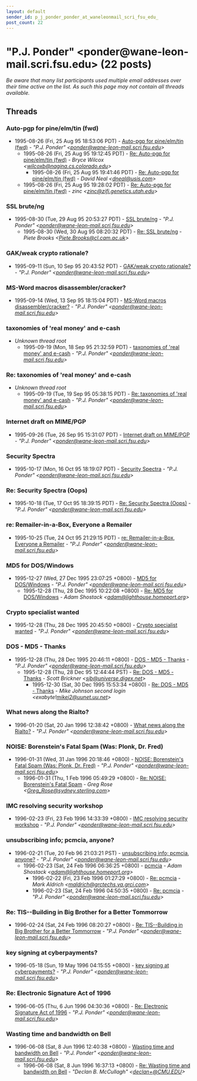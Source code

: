 ```yaml
---
layout: default
sender_id: p_j_ponder_ponder_at_waneleonmail_scri_fsu_edu_
post_count: 22
---
```


# "P.J. Ponder" <ponder<span>@</span>wane-leon-mail.scri.fsu.edu> (22 posts)

_Be aware that many list participants used multiple email addresses over their time active on the list. As such this page may not contain all threads available._

## Threads

### Auto-pgp for pine/elm/tin (fwd)
+ 1995-08-26 (Fri, 25 Aug 95 18:53:06 PDT) - [Auto-pgp for pine/elm/tin (fwd)](/archive/1995/08/15d1c31bd5bc63cebac43179836f0d07a5041fce9ee69daef6b6f1c66fc6ea64) - _"P.J. Ponder" \<ponder@wane-leon-mail.scri.fsu.edu\>_
  + 1995-08-26 (Fri, 25 Aug 95 19:12:45 PDT) - [Re: Auto-pgp for pine/elm/tin (fwd)](/archive/1995/08/eca6a39648bb2a97f8c25d8b7eb2a6c534120bd667c1d800d604395ba8e19f19) - _Bryce Wilcox \<wilcoxb@nagina.cs.colorado.edu\>_
    + 1995-08-26 (Fri, 25 Aug 95 19:41:46 PDT) - [Re: Auto-pgp for pine/elm/tin (fwd)](/archive/1995/08/a680c5bfb05234d0f3a28645a4ada1758b59684b6ef7d5a84518249b0fc4a0c1) - _David Neal \<dneal@usis.com\>_
  + 1995-08-26 (Fri, 25 Aug 95 19:28:02 PDT) - [Re: Auto-pgp for pine/elm/tin (fwd)](/archive/1995/08/0c07fa4e2a539e5375118cb6f3d0c3423fa90e8b5d03c1cc7ea06f7c8f536e4d) - _zinc \<zinc@zifi.genetics.utah.edu\>_

### SSL brute/ng
+ 1995-08-30 (Tue, 29 Aug 95 20:53:27 PDT) - [SSL brute/ng](/archive/1995/08/e929f75526e0675dc49459f17011a071fc67ee1a04fc695bbe8100c8277c256f) - _"P.J. Ponder" \<ponder@wane-leon-mail.scri.fsu.edu\>_
  + 1995-08-30 (Wed, 30 Aug 95 08:20:32 PDT) - [Re: SSL brute/ng](/archive/1995/08/a6f1de77b181aabf97a2a93087874ed12a5a526a39b2e5d8734e31fcd31ffaed) - _Piete Brooks \<Piete.Brooks@cl.cam.ac.uk\>_

### GAK/weak crypto rationale?
+ 1995-09-11 (Sun, 10 Sep 95 20:43:52 PDT) - [GAK/weak crypto rationale?](/archive/1995/09/ab4d003bb03df52580dc55e9d686f23f910cec8b95465d9679aaa913ffe28e40) - _"P.J. Ponder" \<ponder@wane-leon-mail.scri.fsu.edu\>_

### MS-Word macros disassembler/cracker?
+ 1995-09-14 (Wed, 13 Sep 95 18:15:04 PDT) - [MS-Word macros disassembler/cracker?](/archive/1995/09/2662b2aeb975bd66438c574c411702467579846695aef24fd1241df23af0c4d7) - _"P.J. Ponder" \<ponder@wane-leon-mail.scri.fsu.edu\>_

### taxonomies of 'real money' and e-cash
+ _Unknown thread root_
  + 1995-09-19 (Mon, 18 Sep 95 21:32:59 PDT) - [taxonomies of 'real money' and e-cash](/archive/1995/09/9e930f8a4665916b517ed4171b422d5bfb3e8f4366a977d18973f201c81732f6) - _"P.J. Ponder" \<ponder@wane-leon-mail.scri.fsu.edu\>_

### Re: taxonomies of 'real money' and e-cash
+ _Unknown thread root_
  + 1995-09-19 (Tue, 19 Sep 95 05:38:15 PDT) - [Re: taxonomies of 'real money' and e-cash](/archive/1995/09/4ecb0d71e3fbc13a1c6e5335db13d21b2c7bcf832a8cf1562927f14dfcf6495e) - _"P.J. Ponder" \<ponder@wane-leon-mail.scri.fsu.edu\>_

### Internet draft on MIME/PGP
+ 1995-09-26 (Tue, 26 Sep 95 15:31:07 PDT) - [Internet draft on MIME/PGP](/archive/1995/09/95770a7cca4de0a4f5bf64701c4937b949366c74c3f4f2b84b345c59d2499f0f) - _"P.J. Ponder" \<ponder@wane-leon-mail.scri.fsu.edu\>_

### Security Spectra
+ 1995-10-17 (Mon, 16 Oct 95 18:19:07 PDT) - [Security Spectra](/archive/1995/10/5305a2cd9d740fde4a9a4311aee87235a959e1a4ae3fd508b0c62fea1a439d15) - _"P.J. Ponder" \<ponder@wane-leon-mail.scri.fsu.edu\>_

### Re: Security Spectra (Oops)
+ 1995-10-18 (Tue, 17 Oct 95 18:39:15 PDT) - [Re: Security Spectra (Oops)](/archive/1995/10/e2985ed5dbafa28ed7de3260c30907f36dde81156a5924b8ecbc01f0b8f3d8f3) - _"P.J. Ponder" \<ponder@wane-leon-mail.scri.fsu.edu\>_

### re: Remailer-in-a-Box, Everyone a Remailer
+ 1995-10-25 (Tue, 24 Oct 95 21:29:15 PDT) - [re: Remailer-in-a-Box, Everyone a Remailer](/archive/1995/10/4de5cc82d60f7cfbc3eeb6cc1dc826b26fe82f905faf6cea460f1861a60383ea) - _"P.J. Ponder" \<ponder@wane-leon-mail.scri.fsu.edu\>_

### MD5 for DOS/Windows
+ 1995-12-27 (Wed, 27 Dec 1995 23:07:25 +0800) - [MD5 for DOS/Windows](/archive/1995/12/370c3add87fbf7871cbb86e5f3ca1233cdccadd571a3abe3d4342fc5d5fef74f) - _"P.J. Ponder" \<ponder@wane-leon-mail.scri.fsu.edu\>_
  + 1995-12-28 (Thu, 28 Dec 1995 10:22:08 +0800) - [Re: MD5 for DOS/Windows](/archive/1995/12/d0c63db28ccde0fcaa24b9bfa83d8b525eeb6ec19f361d410c0c214898993e56) - _Adam Shostack \<adam@lighthouse.homeport.org\>_

### Crypto specialist wanted
+ 1995-12-28 (Thu, 28 Dec 1995 20:45:50 +0800) - [Crypto specialist wanted](/archive/1995/12/0d61ab4dd8a0cfcd7c9229dd6e510551f458e7c76cd9730c5cc0ab9619a19f0e) - _"P.J. Ponder" \<ponder@wane-leon-mail.scri.fsu.edu\>_

### DOS - MD5 - Thanks
+ 1995-12-28 (Thu, 28 Dec 1995 20:46:11 +0800) - [DOS - MD5 - Thanks](/archive/1995/12/c0ca9c60dcd296dbcc04eb4aec69cf4fb483fbb9b79f71e50d5fbb5cfaa47641) - _"P.J. Ponder" \<ponder@wane-leon-mail.scri.fsu.edu\>_
  + 1995-12-28 (Thu, 28 Dec 95 12:44:44 PST) - [Re: DOS - MD5 - Thanks](/archive/1995/12/3326e9b853d469679f9632a901b39801fb7af023d36f922a7baf28bd8ec618cc) - _Scott Brickner \<sjb@universe.digex.net\>_
    + 1995-12-30 (Sat, 30 Dec 1995 15:53:34 +0800) - [Re: DOS - MD5 - Thanks](/archive/1995/12/f39e8c7c9ab719eec1664ff72bff4ca7877c6dfd8dfbb01f9f6467708644bbcf) - _Mike Johnson second login \<exabyte!mikej2@uunet.uu.net\>_

### What news along the Rialto?
+ 1996-01-20 (Sat, 20 Jan 1996 12:38:42 +0800) - [What news along the Rialto?](/archive/1996/01/8aeacb6c7b4336f5a8be6cc7147464beb75a58ef8b3af6eeee710b433891b313) - _"P.J. Ponder" \<ponder@wane-leon-mail.scri.fsu.edu\>_

### NOISE: Borenstein's Fatal Spam (Was: Plonk, Dr. Fred)
+ 1996-01-31 (Wed, 31 Jan 1996 20:18:46 +0800) - [NOISE: Borenstein's Fatal Spam (Was: Plonk, Dr. Fred)](/archive/1996/01/e7a6578ab3793ef32d9f8ba35d05d41bb5c0b752f6d00e599e26c9038d54fccd) - _"P.J. Ponder" \<ponder@wane-leon-mail.scri.fsu.edu\>_
  + 1996-01-31 (Thu, 1 Feb 1996 05:49:29 +0800) - [Re: NOISE: Borenstein's Fatal Spam](/archive/1996/01/1dbc78dd286623ad93ca4ad739b6017a1ff454045a6c29262862971f2f560167) - _Greg Rose \<Greg_Rose@sydney.sterling.com\>_

### IMC resolving security workshop
+ 1996-02-23 (Fri, 23 Feb 1996 14:33:39 +0800) - [IMC resolving security workshop](/archive/1996/02/d371c45004bfdf58adf5a06a0e32c6f3b9ada135f621980f8fbe38df89314923) - _"P.J. Ponder" \<ponder@wane-leon-mail.scri.fsu.edu\>_

### unsubscribing info; pcmcia, anyone?
+ 1996-02-21 (Tue, 20 Feb 96 21:03:21 PST) - [unsubscribing info; pcmcia, anyone?](/archive/1996/02/da802c69d471e498e2054b937c16c549125fbe6f5984e8b10ac59bb24e560db7) - _"P.J. Ponder" \<ponder@wane-leon-mail.scri.fsu.edu\>_
  + 1996-02-23 (Sat, 24 Feb 1996 06:36:25 +0800) - [pcmcia](/archive/1996/02/a468cda0bd349839f9355c37cd995e5fd0b1ac0aeeaf0f5d75c85cab9d566c76) - _Adam Shostack \<adam@lighthouse.homeport.org\>_
    + 1996-02-22 (Fri, 23 Feb 1996 01:27:29 +0800) - [Re: pcmcia](/archive/1996/02/aad63a828105eecc1758e202b6647dc392ed74aa141924f8738f5891b6310c19) - _Mark Aldrich \<maldrich@grctechs.va.grci.com\>_
    + 1996-02-23 (Sat, 24 Feb 1996 04:50:35 +0800) - [Re: pcmcia](/archive/1996/02/83d9583383db007bbcbe94df3d696ec3a0effd75a5d418fbddc96916f909a529) - _"P.J. Ponder" \<ponder@wane-leon-mail.scri.fsu.edu\>_

### Re: TIS--Building in Big Brother for a Better Tommorrow
+ 1996-02-24 (Sat, 24 Feb 1996 08:20:27 +0800) - [Re: TIS--Building in Big Brother for a Better Tommorrow](/archive/1996/02/a491a6f2a8175b15f40f653d8766f59614dbd0cbc56a6cdf2537973d99ebc442) - _"P.J. Ponder" \<ponder@wane-leon-mail.scri.fsu.edu\>_

### key signing at cyberpayments?
+ 1996-05-18 (Sun, 19 May 1996 04:15:55 +0800) - [key signing at cyberpayments?](/archive/1996/05/6f4394ea18cc27951049cd6d2b3626da2dd9cc74555388974f08935265c58442) - _"P.J. Ponder" \<ponder@wane-leon-mail.scri.fsu.edu\>_

### Re: Electronic Signature Act of 1996
+ 1996-06-05 (Thu, 6 Jun 1996 04:30:36 +0800) - [Re: Electronic Signature Act of 1996](/archive/1996/06/adf6288946529fc251e2125dbc4156d1886da4372cbc23b14c1d3ddccca1f4c5) - _"P.J. Ponder" \<ponder@wane-leon-mail.scri.fsu.edu\>_

### Wasting time and bandwidth on Bell
+ 1996-06-08 (Sat, 8 Jun 1996 12:40:38 +0800) - [Wasting time and bandwidth on Bell](/archive/1996/06/c8ea448ebbc6890232790800b2d4af63ac72d9c5e2a15b8c39edb6ff83c0b865) - _"P.J. Ponder" \<ponder@wane-leon-mail.scri.fsu.edu\>_
  + 1996-06-08 (Sat, 8 Jun 1996 16:37:13 +0800) - [Re: Wasting time and bandwidth on Bell](/archive/1996/06/bf108e872f5f8c24192a10fc7c78832f9976b6820545c7b5f4b7e6a1e0bdcc50) - _"Declan B. McCullagh" \<declan+@CMU.EDU\>_

